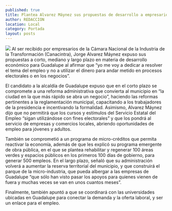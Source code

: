 ```yaml
---
published: true
title: Plantea Alvarez Máynez sus propuestas de desarrollo a empresarios de la Canacintra
author: REDACCION
location: Local
category: Portada
layout: posts
---
```


![](http://i.imgur.com/aTc3JAJm.jpg)
Al ser recibido por empresarios de la Cámara Nacional de la Industria de la Transformación (Canacintra), Jorge Alvarez Máynez expuso sus propuestas a corto, mediano y largo plazo en materia de desarrollo económico para Guadalupe al afirmar que “yo me voy a dedicar a resolver el tema del empleo y no a utilizar el dinero para andar metido en procesos electorales o en los negocios”.

El candidato a la alcaldía de Guadalupe expuso que en el corto plazo se compromete a una reforma administrativa que convierta al municipio en “la ciudad en la que más rápido se abra un negocio”, haciendo las reformas pertinentes a la reglamentación municipal, capacitando a los trabajadores de la presidencia e incentivando la formalidad.
Asimismo, Alvarez Máynez dijo que no permitirá que los cursos y estímulos del Servicio Estatal del Empleo “sigan utilizándose con fines electorales” y que los pondrá al servicio de empresas y comercios locales, abriendo oportunidades de empleo para jóvenes y adultos.

También se comprometió a un programa de micro-créditos que permita reactivar la economía, además de que les explicó su programa emergente de obra pública, en el que se plantea rehabilitar y regenerar 100 áreas verdes y espacios públicos en los primeros 100 días de gobierno, para generar 500 empleos.
En el largo plazo, señaló que su administración volverá a aumentar la reserva territorial del municipio, y que construirá el parque de la micro-industria, que pueda albergar a las empresas de Guadalupe “que sólo han visto pasar los apoyos para quienes vienen de fuera y muchas veces se van en unos cuantos meses”.

Finalmente, también apuntó a que se coordinará con las universidades ubicadas en Guadalupe para conectar la demanda y la oferta laboral, y ser un enlace para el empleo.
